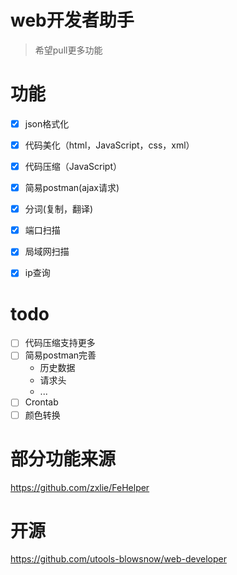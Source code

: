 # web开发者助手
> 希望pull更多功能

# 功能
- [x] json格式化
- [x] 代码美化（html，JavaScript，css，xml）
- [x] 代码压缩（JavaScript）
- [x] 简易postman(ajax请求)
- [x] 分词(复制，翻译)

- [x] 端口扫描
- [x] 局域网扫描
- [x] ip查询


# todo
- [ ] 代码压缩支持更多
- [ ] 简易postman完善
    - 历史数据
    - 请求头
    - ...
- [ ] Crontab
- [ ] 颜色转换

# 部分功能来源
https://github.com/zxlie/FeHelper

# 开源
https://github.com/utools-blowsnow/web-developer
